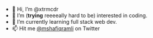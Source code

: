 - 👋 Hi, I’m @xtrmcdr
- 👀 I’m (<strong>trying</strong> reeeeally hard to be) interested in coding.
- 🌱 I’m currently learning full stack web dev.
- 📫 Hit me <a href="https://twitter.com/mshafiqramli">@mshafiqramli</a> on Twitter

<!---
xtrmcdr/xtrmcdr is a ✨ special ✨ repository because its `README.md` (this file) appears on your GitHub profile.
You can click the Preview link to take a look at your changes.
--->
